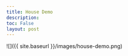 ```yaml
---
title: House Demo
description:
toc: False
layout: post
---
```



![]({{ site.baseurl }}/images/house-demo.png)